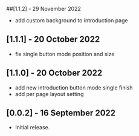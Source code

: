 ##[1.1.2] - 29 November 2022

*  add custom background to introduction page
## [1.1.1] - 20 October 2022

* fix single button mode position and size

## [1.1.0] - 20 October 2022

* add new introduction button mode single finish
* add per page layout setting

## [0.0.2] - 16 September 2022

* Initial release.

